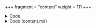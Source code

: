 +++
fragment = "content"
weight = 111
+++

<details><summary>Code</summary>

```+++
fragment = "toc"
weight = 110
background = "secondary"
content = "content.md"
+++

```
</details>

<details><summary>Code (content.md)</summary>

```+++
fragment = "content"
weight = 111
disabled = true # This is just to prevent rendering of the content on the documentation
+++

# Sample header 1
## Sample header 2
### Sample header 3
## Sample header 2

```
</details>
